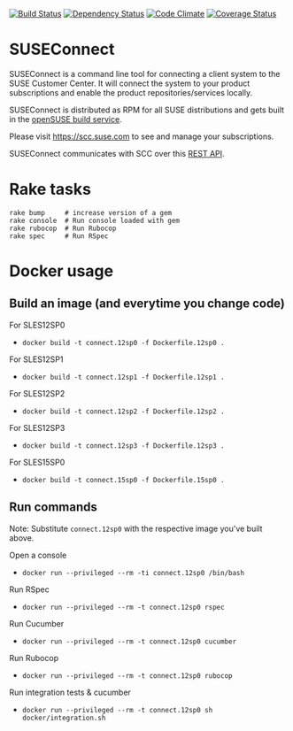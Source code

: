 [![Build Status](https://secure.travis-ci.org/SUSE/connect.png?branch=master)](https://travis-ci.org/SUSE/connect)
[![Dependency Status](https://gemnasium.com/SUSE/connect.svg)](https://gemnasium.com/SUSE/connect)
[![Code Climate](https://codeclimate.com/github/SUSE/connect.png)](https://codeclimate.com/github/SUSE/connect)
[![Coverage Status](https://coveralls.io/repos/SUSE/connect/badge.png?branch=master)](https://coveralls.io/r/SUSE/connect)

# SUSEConnect

SUSEConnect is a command line tool for connecting a client system to the SUSE Customer Center.
It will connect the system to your product subscriptions and enable the product repositories/services locally.

SUSEConnect is distributed as RPM for all SUSE distributions and gets built in
the [openSUSE build service](https://build.opensuse.org/package/show/systemsmanagement:SCC/SUSEConnect).

Please visit https://scc.suse.com to see and manage your subscriptions.

SUSEConnect communicates with SCC over this [REST API](https://github.com/SUSE/connect/blob/master/doc/SCC-API-%28Implemented%29.md).

# Rake tasks

```
rake bump     # increase version of a gem
rake console  # Run console loaded with gem
rake rubocop  # Run Rubocop
rake spec     # Run RSpec
```

# Docker usage

## Build an image (and everytime you change code)

For SLES12SP0

* `docker build -t connect.12sp0 -f Dockerfile.12sp0 .`

For SLES12SP1

* `docker build -t connect.12sp1 -f Dockerfile.12sp1 .`

For SLES12SP2

* `docker build -t connect.12sp2 -f Dockerfile.12sp2 .`

For SLES12SP3

* `docker build -t connect.12sp3 -f Dockerfile.12sp3 .`

For SLES15SP0

* `docker build -t connect.15sp0 -f Dockerfile.15sp0 .`

## Run commands

Note: Substitute `connect.12sp0` with the respective image you've built above.

Open a console

* `docker run --privileged --rm -ti connect.12sp0 /bin/bash`

Run RSpec

* `docker run --privileged --rm -t connect.12sp0 rspec`

Run Cucumber

* `docker run --privileged --rm -t connect.12sp0 cucumber`

Run Rubocop

* `docker run --privileged --rm -t connect.12sp0 rubocop`

Run integration tests & cucumber

* `docker run --privileged --rm -t connect.12sp0 sh docker/integration.sh`
